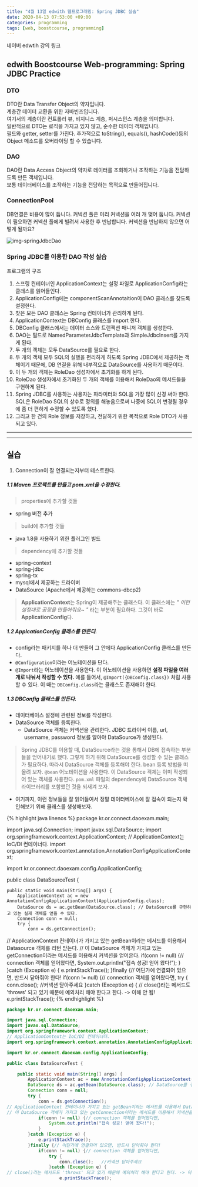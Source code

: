 ```yaml
---
title: "4월 13일 edwith 웹프로그래밍: Spring JDBC 실습"
date: 2020-04-13 07:53:00 +09:00
categories: programming
tags: [web, boostcourse, programming]
---
```


네이버 edwtih 강의 링크  

## edwith Boostcourse Web-programming: Spring JDBC Practice
### DTO
DTO란 Data Transfer Object의 약자입니다.  
계층간 데이터 교환을 위한 자바빈즈입니다.  
여기서의 계층이란 컨트롤러 뷰, 비지니스 계층, 퍼시스턴스 계층을 의미합니다.  
일반적으로 DTO는 로직을 가지고 있지 않고, 순수한 데이터 객체입니다.  
필드와 getter, setter를 가진다. 추가적으로 toString(), equals(), hashCode()등의 Object 메소드를 오버라이딩 할 수 있습니다.  

### DAO
DAO란 Data Access Object의 약자로 데이터를 조회하거나 조작하는 기능을 전담하도록 만든 객체입니다.  
보통 데이터베이스를 조작하는 기능을 전담하는 목적으로 만들어집니다.  

### ConnectionPool
DB연결은 비용이 많이 듭니다.
커넥션 풀은 미리 커넥션을 여러 개 맺어 둡니다.
커넥션이 필요하면 커넥션 풀에게 빌려서 사용한 후 반납합니다.
커넥션을 반납하지 않으면 어떻게 될까요?  

![img-springJdbcDao](https://user-images.githubusercontent.com/37020415/79129013-6a21cb00-7ddf-11ea-9cf5-3bc94679c291.png)

### Spring JDBC를 이용한 DAO 작성 실습
프로그램의 구조
1. 스프링 컨테이너인 ApplicationContext는 설정 파일로 ApplicationConfig라는 클래스를 읽어들인다.
2. ApplicationConfig에는 componentScanAnnotaition이 DAO 클래스를 찾도록 설정한다.
3. 찾은 모든 DAO 클래스는 Spring 컨테이너가 관리하게 된다.
4. ApplicationContext는 DBConfig 클래스를 import 한다.
5. DBConfig 클래스에서는 데이터 소스와 트랜잭션 매니저 객체를 생성한다.
6. DAO는 필드로 NamedParameterJdbcTemplate과 SimpleJdbcInsert를 가지게 된다.
7. 두 개의 객체는 모두 DataSource를 필요로 한다.
8. 두 개의 객체 모두 SQL의 실행을 편리하게 하도록 Spring JDBC에서 제공하는 객체이기 때문에, DB 연결을 위해 내부적으로 DataSource를 사용하기 때문이다.
9. 이 두 개의 객체는 RoleDao 생성자에서 초기화를 하게 된다.
10. RoleDao 생성자에서 초기화된 두 개의 객체를 이용해서 RoleDao의 메서드들을 구현하게 된다.
11. Spring JDBC를 사용하는 사용자는 파라미터와 SQL을 가장 많이 신경 써야 한다. SQL은 RoleDao SQL의 상수로 정의를 해놓음으로써 나중에 SQL이
변경될 경우에 좀 더 편하게 수정할 수 있도록 했다.
12. 그리고 한 건의 Role 정보를 저장하고, 전달하기 위한 목적으로 Role DTO가 사용되고 있다.

---
---

## 실습
1. Connection이 잘 연결되는지부터 테스트한다.

##### 1.1 Maven 프로젝트를 만들고 pom.xml을 수정한다.
> properties에 추가할 것들
- spring 버전 추가

> build에 추가할 것들
- java 1.8을 사용하기 위한 플러그인 빌드

> dependency에 추가할 것들
- spring-context
- spring-jdbc
- spring-tx
- mysql에서 제공하는 드라이버
- DataSource (Apache에서 제공하는 commons-dbcp2)

> **ApplicationContext**는 Spring이 제공해주는 클래스다. 이 클래스에는 *" 이런 설정대로 공장을 만들어줘요~ "* 라는 부분이 필요하다. 그것이 바로 **ApplicationConfig**다.

##### 1.2 ApplcationConfig 클래스를 만든다.
- config라는 패키지를 하나 더 만들어 그 안에다 ApplicationConfig 클래스를 만든다.  
- ``` @Configuration ```이라는 어노테이션을 단다.  
- ``` @Import ```라는 어노테이션을 사용한다. 이 어노테이션을 사용하면 **설정 파일을 여러 개로 나눠서 작성할 수 있다.** 예를 들어서, ``` @Import({DBConfig.class}) ``` 처럼 사용할 수 있다. 이 때는 ```DBConfig.class```라는 클래스도 존재해야 한다.  

##### 1.3 DBConfig 클래스를 만든다.  
- 데이터베이스 설정에 관련된 정보를 작성한다.
- DataSource 객체를 등록한다.
  - DataSource 객체는 커넥션을 관리한다. JDBC 드라이버 이름, url, username, password 정보를 알아야 DataSource가 생성된다.
> Spring JDBC를 이용할 때, DataSource라는 것을 통해서 DB에 접속하는 부분들을 얻어내기로 했다. 그렇게 하기 위해 DataSource를 생성할 수 있는 클래스가 필요하다. 따라서 DataSource 객체를 등록해야 한다. bean 등록 방법을 떠올려 보자. ```@bean``` 어노테이션을 사용한다. 이 DataSource 객체는 이미 작성되어 있는 객체를 사용한다. ```pom.xml``` 파일의 dependency에 DataSource 객체 라이브러리를 포함했던 것을 되새겨 보자.
- 여기까지, 이런 정보들을 잘 읽어들여서 정말 데이터베이스에 잘 접속이 되는지 확인해보기 위해 클래스를 생성해보자.

{% highlight java linenos %}
package kr.or.connect.daoexam.main;

import java.sql.Connection;
import javax.sql.DataSource;
import org.springframework.context.ApplicationContext;
// ApplicationContext는 IoC/DI 컨테이너다.
import org.springframework.context.annotation.AnnotationConfigApplicationContext;

import kr.or.connect.daoexam.config.ApplicationConfig;

public class DataSourceTest {

	public static void main(String[] args) {
		ApplicationContext ac = new AnnotationConfigApplicationContext(ApplicationConfig.class);
		DataSource ds = ac.getBean(DataSource.class); // DataSource를 구현하고 있는 실제 객체를 얻을 수 있다.
		Connection conn = null;
		try {
			conn = ds.getConnection();
// ApplicationContext 컨테이너가 가지고 있는 getBean이라는 메서드를 이용해서 Datasource 객체를 리턴 받는다.
// 이 DataSource 객체가 가지고 있는 getConnection이라는 메서드를 이용해서 커넥션을 얻어온다.
			if(conn != null) {// connection 객체를 얻어왔다면,
				System.out.println("접속 성공! 얻어 왔다!");
			}
		}catch (Exception e) {
			e.printStackTrace();
		}finally {// 어딘가에 연결되어 있으면, 반드시 닫아줘야 한다!
			if(conn != null) {// connection 객체를 얻어왔다면,
				try {
					conn.close(); 	//커넥션 닫아주세요
				}catch (Exception e) {
// close()라는 메서드도 'throws' 되고 있기 때문에 예외처리 해야 한다고 한다. -> 이해 안 됨!
					e.printStackTrace();
{% endhighlight %}


``` {.java .numberLines}
package kr.or.connect.daoexam.main;

import java.sql.Connection;
import javax.sql.DataSource;
import org.springframework.context.ApplicationContext;
// ApplicationContext는 IoC/DI 컨테이너다.
import org.springframework.context.annotation.AnnotationConfigApplicationContext;

import kr.or.connect.daoexam.config.ApplicationConfig;

public class DataSourceTest {

	public static void main(String[] args) {
		ApplicationContext ac = new AnnotationConfigApplicationContext(ApplicationConfig.class);
		DataSource ds = ac.getBean(DataSource.class); // DataSource를 구현하고 있는 실제 객체를 얻을 수 있다.
		Connection conn = null;
		try {
			conn = ds.getConnection();
// ApplicationContext 컨테이너가 가지고 있는 getBean이라는 메서드를 이용해서 Datasource 객체를 리턴 받는다.
// 이 DataSource 객체가 가지고 있는 getConnection이라는 메서드를 이용해서 커넥션을 얻어온다.
			if(conn != null) {// connection 객체를 얻어왔다면,
				System.out.println("접속 성공! 얻어 왔다!");
			}
		}catch (Exception e) {
			e.printStackTrace();
		}finally {// 어딘가에 연결되어 있으면, 반드시 닫아줘야 한다!
			if(conn != null) {// connection 객체를 얻어왔다면,
				try {
					conn.close(); 	//커넥션 닫아주세요
				}catch (Exception e) {
// close()라는 메서드도 'throws' 되고 있기 때문에 예외처리 해야 한다고 한다. -> 이해 안 됨!
					e.printStackTrace();
```
